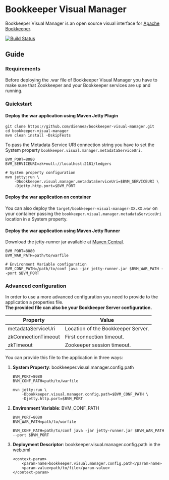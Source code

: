 # Bookkeeper Visual Manager

Bookkeeper Visual Manager is an open source visual interface for [Apache
Bookkeeper](https://bookkeeper.apache.org/).

[![Build Status](https://travis-ci.org/diennea/bookkeeper-visual-manager.svg?branch=master)](https://travis-ci.org/apache/bookkeeper)

## Guide

### Requirements

Before deploying the .war file of Bookkeeper Visual Manager you have to make
sure that Zookkeeper and your Bookkeeper services are up and running.

### Quickstart

#### Deploy the war application using Maven Jetty Plugin
~~~~
git clone https://github.com/diennea/bookkeeper-visual-manager.git
cd bookkeeper-visual-manager
mvn clean install -DskipTests
~~~~

To pass the Metadata Service URI connection string you have to set the System property
`bookkeeper.visual.manager.metadataServiceUri`.

~~~~
BVM_PORT=8080
BVM_SERVICEURI=zk+null://localhost:2181/ledgers

# System property configuration
mvn jetty:run \
    -Dbookkeeper.visual.manager.metadataServiceUri=$BVM_SERVICEURI \
    -Djetty.http.port=$BVM_PORT
~~~~

#### Deploy the war application on container

You can also deploy the `target/bookkeeper-visual-manager-XX.XX.war` on your
container passing the `bookkeeper.visual.manager.metadataServiceUri` location in a System property.

#### Deploy the war application using Maven Jetty Runner

Download the jetty-runner jar available at [Maven
Central](https://repo1.maven.org/maven2/org/eclipse/jetty/jetty-runner/).

~~~~
BVM_PORT=8080
BVM_WAR_PATH=path/to/warfile

# Environment Variable configuration
BVM_CONF_PATH=/path/to/conf java -jar jetty-runner.jar $BVM_WAR_PATH --port $BVM_PORT
~~~~

### Advanced configuration

In order to use a more advanced configuration you need to provide to the
application a properties file.  
**The provided file can also be your Bookkeeper Server configuration.**

| Property             | Value                              |
|----------------------|------------------------------------|
| metadataServiceUri   | Location of the Bookkeeper Server. |
| zkConnectionTimeout  | First connection timeout.          |
| zkTimeout            | Zookeeper session timeout.         |

You can provide this file to the application in three ways:
1. **System Property**: bookkeeper.visual.manager.config.path  
    ~~~~
    BVM_PORT=8080
    BVM_CONF_PATH=path/to/warfile

    mvn jetty:run \
        -Dbookkeeper.visual.manager.config.path=$BVM_CONF_PATH \
        -Djetty.http.port=$BVM_PORT
    ~~~~
2. **Environment Variable**: BVM_CONF_PATH
    ~~~~
    BVM_PORT=8080
    BVM_WAR_PATH=path/to/warfile

    BVM_CONF_PATH=path/to/conf java -jar jetty-runner.jar $BVM_WAR_PATH --port $BVM_PORT
    ~~~~
3. **Deployment Descriptor**: bookkeeper.visual.manager.config.path in the web.xml
    ~~~~
    <context-param>
        <param-name>bookkeeper.visual.manager.config.path</param-name>
        <param-value>path/to/file</param-value>
    </context-param>
    ~~~~